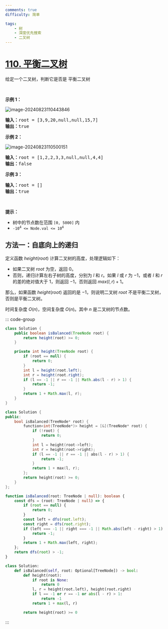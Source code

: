 ```yaml
---
comments: true
difficulty: 简单

tags:
    - 树
    - 深度优先搜索
    - 二叉树
---
```


<!-- problem:start -->

# [110. 平衡二叉树](https://leetcode.cn/problems/balanced-binary-tree)



<!-- description:start -->

<p>给定一个二叉树，判断它是否是 <span data-keyword="height-balanced">平衡二叉树</span> &nbsp;</p>

<p>&nbsp;</p>

<p><strong>示例 1：</strong></p>
<img src="https://blog-1304855543.cos.ap-guangzhou.myqcloud.com/blog/image-20240823110443846.png" alt="image-20240823110443846"  />

<pre>
<strong>输入：</strong>root = [3,9,20,null,null,15,7]
<strong>输出：</strong>true
</pre>

<p><strong>示例 2：</strong></p>
<img src="https://blog-1304855543.cos.ap-guangzhou.myqcloud.com/blog/image-20240823110500151.png" alt="image-20240823110500151"  />

<pre>
<strong>输入：</strong>root = [1,2,2,3,3,null,null,4,4]
<strong>输出：</strong>false
</pre>

<p><strong>示例 3：</strong></p>

<pre>
<strong>输入：</strong>root = []
<strong>输出：</strong>true
</pre>

<p>&nbsp;</p>

<p><strong>提示：</strong></p>

<ul>
	<li>树中的节点数在范围 <code>[0, 5000]</code> 内</li>
	<li><code>-10<sup>4</sup> &lt;= Node.val &lt;= 10<sup>4</sup></code></li>
</ul>

<!-- description:end -->

<!-- solution:start -->

## 方法一：自底向上的递归

定义函数 $height(root)$ 计算二叉树的高度，处理逻辑如下：

-   如果二叉树 $root$ 为空，返回 $0$。
-   否则，递归计算左右子树的高度，分别为 $l$ 和 $r$。如果 $l$ 或 $r$ 为 $-1$，或者 $l$ 和 $r$ 的差的绝对值大于 $1$，则返回 $-1$，否则返回 $max(l, r) + 1$。

那么，如果函数 $height(root)$ 返回的是 $-1$，则说明二叉树 $root$ 不是平衡二叉树，否则是平衡二叉树。

时间复杂度 $O(n)$，空间复杂度 $O(n)$。其中 $n$ 是二叉树的节点数。

<!-- tabs:start -->
::: code-group

```java [Java]
class Solution {
    public boolean isBalanced(TreeNode root) {
        return height(root) >= 0;
    }

    private int height(TreeNode root) {
        if (root == null) {
            return 0;
        }
        int l = height(root.left);
        int r = height(root.right);
        if (l == -1 || r == -1 || Math.abs(l - r) > 1) {
            return -1;
        }
        return 1 + Math.max(l, r);
    }
}
```


```cpp [C++]
class Solution {
public:
    bool isBalanced(TreeNode* root) {
        function<int(TreeNode*)> height = [&](TreeNode* root) {
            if (!root) {
                return 0;
            }
            int l = height(root->left);
            int r = height(root->right);
            if (l == -1 || r == -1 || abs(l - r) > 1) {
                return -1;
            }
            return 1 + max(l, r);
        };
        return height(root) >= 0;
    }
};
```

```ts [TypeScript]
function isBalanced(root: TreeNode | null): boolean {
    const dfs = (root: TreeNode | null) => {
        if (root == null) {
            return 0;
        }
        const left = dfs(root.left);
        const right = dfs(root.right);
        if (left === -1 || right === -1 || Math.abs(left - right) > 1) {
            return -1;
        }
        return 1 + Math.max(left, right);
    };
    return dfs(root) > -1;
}
```

```python [Python]
class Solution:
    def isBalanced(self, root: Optional[TreeNode]) -> bool:
        def height(root):
            if root is None:
                return 0
            l, r = height(root.left), height(root.right)
            if l == -1 or r == -1 or abs(l - r) > 1:
                return -1
            return 1 + max(l, r)

        return height(root) >= 0
```

:::
<!-- tabs:end -->

<!-- solution:end -->

<!-- problem:end -->